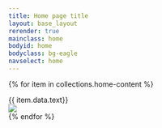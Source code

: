 ```yaml
---
title: Home page title
layout: base_layout
rerender: true
mainclass: home
bodyid: home
bodyclass: bg-eagle
navselect: home
---
```

{% for item in collections.home-content %}
<section id="" class="">

<div class="display-row">
<div class="display-column">{{ item.data.text}}</div>
<div class="display-column"><img src="{{ item.data.image }}"/></div>
</div>

</section>
{% endfor %}